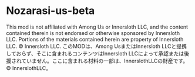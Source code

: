 # Nozarasi-us-beta
This mod is not affiliated with Among Us or Innersloth LLC, and the content contained therein is not endorsed or otherwise sponsored by Innersloth LLC. Portions of the materials contained herein are property of Innersloth LLC. © Innersloth LLC.
このMODは、Among UsまたはInnersloth LLCと提携しておらず、そこに含まれるコンテンツはInnersloth LLCによって承認または後援されていません。ここに含まれる材料の一部は、InnerslothLLCの財産です。© InnerslothLLC。
